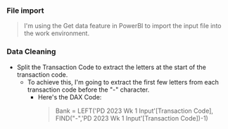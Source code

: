 ### File import

> I'm using the Get data feature in PowerBI to import the input file into the work environment.

### Data Cleaning
- Split the Transaction Code to extract the letters at the start of the transaction code.
  - To achieve this, I'm going to extract the first few letters from each transaction code before the "-" character.
    - Here's the DAX Code:
      > Bank = LEFT('PD 2023 Wk 1 Input'[Transaction Code], FIND("-",'PD 2023 Wk 1 Input'[Transaction Code])-1)
    
